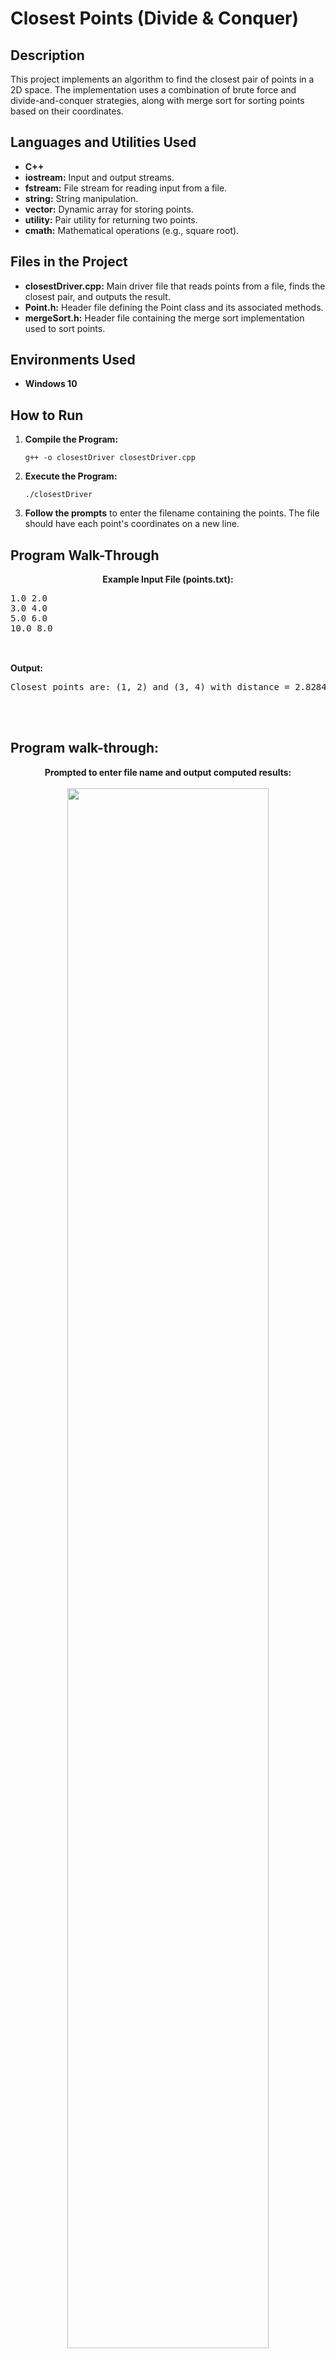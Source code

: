 <h1>Closest Points (Divide & Conquer)</h1>

<h2>Description</h2>
<p>This project implements an algorithm to find the closest pair of points in a 2D space. The implementation uses a combination of brute force and divide-and-conquer strategies, along with merge sort for sorting points based on their coordinates.</p>

<h2>Languages and Utilities Used</h2>
<ul>
    <li><b>C++</b></li>
    <li><b>iostream:</b> Input and output streams.</li>
    <li><b>fstream:</b> File stream for reading input from a file.</li>
    <li><b>string:</b> String manipulation.</li>
    <li><b>vector:</b> Dynamic array for storing points.</li>
    <li><b>utility:</b> Pair utility for returning two points.</li>
    <li><b>cmath:</b> Mathematical operations (e.g., square root).</li>
</ul>

<h2>Files in the Project</h2>
<ul>
    <li><b>closestDriver.cpp:</b> Main driver file that reads points from a file, finds the closest pair, and outputs the result.</li>
    <li><b>Point.h:</b> Header file defining the Point class and its associated methods.</li>
    <li><b>mergeSort.h:</b> Header file containing the merge sort implementation used to sort points.</li>
</ul>

<h2>Environments Used</h2>
<ul>
    <li><b>Windows 10</b></li>
</ul>

<h2>How to Run</h2>
<ol>
    <li><b>Compile the Program:</b>
        <pre><code>g++ -o closestDriver closestDriver.cpp</code></pre>
    </li>
    <li><b>Execute the Program:</b>
        <pre><code>./closestDriver</code></pre>
    </li>
    <li><b>Follow the prompts</b> to enter the filename containing the points. The file should have each point's coordinates on a new line.</li>
</ol>

<h2>Program Walk-Through</h2>
<p align="center">
    <b>Example Input File (points.txt): </b>
    <pre>
1.0 2.0
3.0 4.0
5.0 6.0
10.0 8.0
        </pre>
        <br/>
        <b>Output: </b>
        <pre>Closest points are: (1, 2) and (3, 4) with distance = 2.82843</pre>
    </p>
<br/>
<br/>
<h2>Program walk-through:</h2>
<p align="center">
<b>Prompted to enter file name and output computed results: </b>
<br/>
<br/>
<img src="https://imgur.com/ICmzgYi.png" height="80%" width="80%" />
<br />
<br />

</p>
